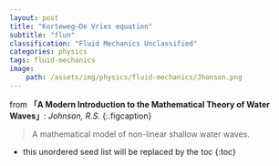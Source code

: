 ```yaml
---
layout: post
title: "Korteweg–De Vries equation"
subtitle: "flun"
classification: "Fluid Mechanics Unclassified"
categories: physics
tags: fluid-mechanics
image:
    path: /assets/img/physics/fluid-mechanics/Jhonson.png
---
```


from **「A Modern Introduction to the Mathematical Theory of Water Waves」**: _Johnson, R.S._
{:.figcaption}

> A mathematical model of non-linear shallow water waves.

<!--more-->
* this unordered seed list will be replaced by the toc
{:toc}